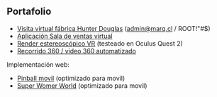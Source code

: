 ## Portafolio

- [Visita virtual fábrica Hunter Douglas](https://dev.marq.cl) (admin@marq.cl / ROOT!"#$)
- [Aplicación Sala de ventas virtual](https://marq.cl/desarrollos/Socovesa/avellanos2/tour.html)
- [Render estereoscópico VR](https://marq.cl/360/test_stereo2/tour.html) (testeado en Oculus Quest 2)
- [Recorrido 360 / video 360 automatizado](https://marq.cl/desarrollos/autovideo/townhouse/tour.html) 

Implementación web:

- [Pinball movil](https://soloporserwom.cl/) (optimizado para movil)
- [Super Womer World](https://womappgame.cl/juego/) (optimizado para movil)



<!--
**mzlab/mzlab** is a ✨ _special_ ✨ repository because its `README.md` (this file) appears on your GitHub profile.

Here are some ideas to get you started:

- 🔭 I’m currently working on ...
- 🌱 I’m currently learning ...
- 👯 I’m looking to collaborate on ...
- 🤔 I’m looking for help with ...
- 💬 Ask me about ...
- 📫 How to reach me: ...
- 😄 Pronouns: ...
- ⚡ Fun fact: ...
-->
